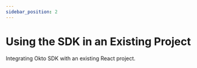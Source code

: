 ```yaml
---
sidebar_position: 2
---
```


# Using the SDK in an Existing Project

Integrating Okto SDK with an existing React project. 